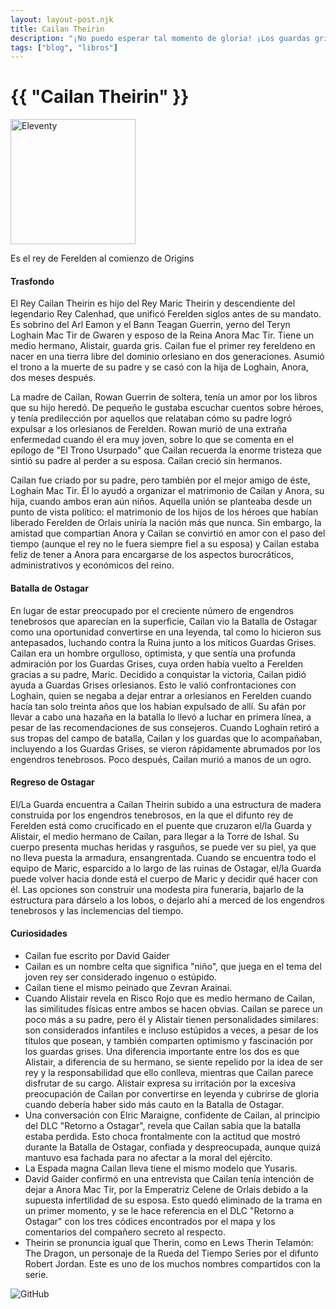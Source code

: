```yaml
---
layout: layout-post.njk
title: Cailan Theirin
description: "¡No puedo esperar tal momento de gloria! ¡Los guardas grises lucharán junto al rey de Ferelden para detener la marea negra!"
tags: ["blog", "libros"]
---
```


# {{ "Cailan Theirin" }}

<div>
  <img src="/img/King.webp" width="200" height="auto"/ alt="Eleventy">
</div>

Es el rey de Ferelden al comienzo de Origins

#### Trasfondo

El Rey Cailan Theirin es hijo del Rey Maric Theirin y descendiente del legendario Rey Calenhad, que unificó Ferelden siglos antes de su mandato. Es sobrino del Arl Eamon y el Bann Teagan Guerrin, yerno del Teryn Loghain Mac Tir de Gwaren y esposo de la Reina Anora Mac Tir. Tiene un medio hermano, Alistair, guarda gris. Cailan fue el primer rey fereldeno en nacer en una tierra libre del dominio orlesiano en dos generaciones. Asumió el trono a la muerte de su padre y se casó con la hija de Loghain, Anora, dos meses después.

La madre de Cailan, Rowan Guerrin de soltera, tenía un amor por los libros que su hijo heredó. De pequeño le gustaba escuchar cuentos sobre héroes, y tenía predilección por aquellos que relataban cómo su padre logró expulsar a los orlesianos de Ferelden. Rowan murió de una extraña enfermedad cuando él era muy joven, sobre lo que se comenta en el epílogo de "El Trono Usurpado" que Cailan recuerda la enorme tristeza que sintió su padre al perder a su esposa. Cailan creció sin hermanos.

Cailan fue criado por su padre, pero también por el mejor amigo de éste, Loghain Mac Tir. Él lo ayudó a organizar el matrimonio de Cailan y Anora, su hija, cuando ambos eran aún niños. Aquella unión se planteaba desde un punto de vista político: el matrimonio de los hijos de los héroes que habían liberado Ferelden de Orlais uniría la nación más que nunca. Sin embargo, la amistad que compartían Anora y Cailan se convirtió en amor con el paso del tiempo (aunque el rey no le fuera siempre fiel a su esposa) y Cailan estaba feliz de tener a Anora para encargarse de los aspectos burocráticos, administrativos y económicos del reino.

#### Batalla de Ostagar

En lugar de estar preocupado por el creciente número de engendros tenebrosos que aparecían en la superficie, Cailan vio la Batalla de Ostagar como una oportunidad convertirse en una leyenda, tal como lo hicieron sus antepasados, luchando contra la Ruina junto a los míticos Guardas Grises. Cailan era un hombre orgulloso, optimista, y que sentía una profunda admiración por los Guardas Grises, cuya orden había vuelto a Ferelden gracias a su padre, Maric. Decidido a conquistar la victoria, Cailan pidió ayuda a Guardas Grises orlesianos. Esto le valió confrontaciones con Loghain, quien se negaba a dejar entrar a orlesianos en Ferelden cuando hacía tan solo treinta años que los habían expulsado de allí. Su afán por llevar a cabo una hazaña en la batalla lo llevó a luchar en primera línea, a pesar de las recomendaciones de sus consejeros. Cuando Loghain retiró a sus tropas del campo de batalla, Cailan y los guardas que lo acompañaban, incluyendo a los Guardas Grises, se vieron rápidamente abrumados por los engendros tenebrosos. Poco después, Cailan murió a manos de un ogro.

#### Regreso de Ostagar

El/La Guarda encuentra a Cailan Theirin subido a una estructura de madera construida por los engendros tenebrosos, en la que el difunto rey de Ferelden está como crucificado en el puente que cruzaron el/la Guarda y Alistair, el medio hermano de Cailan, para llegar a la Torre de Ishal. Su cuerpo presenta muchas heridas y rasguños, se puede ver su piel, ya que no lleva puesta la armadura, ensangrentada. Cuando se encuentra todo el equipo de Maric, esparcido a lo largo de las ruinas de Ostagar, el/la Guarda puede volver hacia donde está el cuerpo de Maric y decidir qué hacer con él. Las opciones son construir una modesta pira funeraria, bajarlo de la estructura para dárselo a los lobos, o dejarlo ahí a merced de los engendros tenebrosos y las inclemencias del tiempo.

#### Curiosidades

- Cailan fue escrito por David Gaider
- Cailan es un nombre celta que significa "niño", que juega en el tema del joven rey ser considerado ingenuo o estúpido.
- Cailan tiene el mismo peinado que Zevran Arainai.
- Cuando Alistair revela en Risco Rojo que es medio hermano de Cailan, las similitudes físicas entre ambos se hacen obvias. Cailan se parece un poco más a su padre, pero él y Alistair tienen personalidades similares: son considerados infantiles e incluso estúpidos a veces, a pesar de los títulos que posean, y también comparten optimismo y fascinación por los guardas grises. Una diferencia importante entre los dos es que Alistair, a diferencia de su hermano, se siente repelido por la idea de ser rey y la responsabilidad que ello conlleva, mientras que Cailan parece disfrutar de su cargo. Alistair expresa su irritación por la excesiva preocupación de Cailan por convertirse en leyenda y cubrirse de gloria cuando debería haber sido más cauto en la Batalla de Ostagar.
- Una conversación con Elric Maraigne, confidente de Cailan, al principio del DLC "Retorno a Ostagar", revela que Cailan sabía que la batalla estaba perdida. Esto choca frontalmente con la actitud que mostró durante la Batalla de Ostagar, confiada y despreocupada, aunque quizá mantuvo esa fachada para no afectar a la moral del ejército.
- La Espada magna Cailan lleva tiene el mismo modelo que Yusaris.
- David Gaider confirmó en una entrevista que Cailan tenía intención de dejar a Anora Mac Tir, por la Emperatriz Celene de Orlais debido a la supuesta infertilidad de su esposa. Esto quedó eliminado de la trama en un primer momento, y se le hace referencia en el DLC "Retorno a Ostagar" con los tres códices encontrados por el mapa y los comentarios del compañero secreto al respecto.
- Theirin se pronuncia igual que Therin, como en Lews Therin Telamón: The Dragon, un personaje de la Rueda del Tiempo Series por el difunto Robert Jordan. Este es uno de los muchos nombres compartidos con la serie.

![GitHub](/img/da-logo.png)
